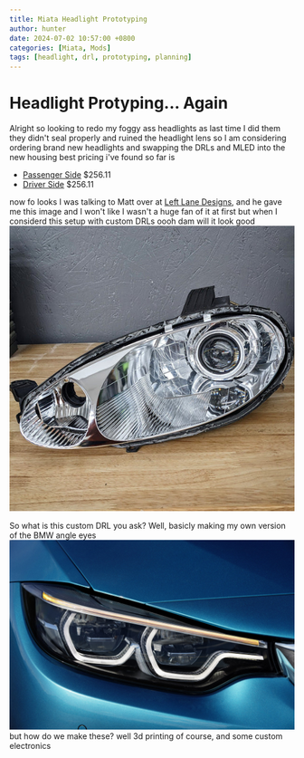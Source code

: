 ```yaml
---
title: Miata Headlight Prototyping
author: hunter
date: 2024-07-02 10:57:00 +0800
categories: [Miata, Mods]
tags: [headlight, drl, prototyping, planning]
---
```


# Headlight Protyping... Again

Alright so looking to redo my foggy ass headlights as last time I did them they didn't seal properly and ruined the headlight lens so I am considering ordering brand new headlights and swapping the DRLs and MLED into the new housing
best pricing i've found so far is 

- [Passenger Side](https://www.mazdapartsconnect.com/oem-parts/mazda-lens-and-housing-passenger-side-rh-nc10510k0e?c=Zz1lbGVjdHJpY2FsJnM9aGVhZGxhbXAtY29tcG9uZW50cyZsPTUmbj1Bc3NlbWJsaWVzIFBhZ2UmYT1tYXpkYSZvPW1pYXRhJnk9MTk5OSZ0PWJhc2UmZT0xLThsLWw0LWdhcw%3D%3D) $256.11
- [Driver Side](https://www.mazdapartsconnect.com/oem-parts/mazda-headlight-lens-and-housing-nc10510l0e?c=Zz1lbGVjdHJpY2FsJnM9aGVhZGxhbXAtY29tcG9uZW50cyZsPTQmbj1Bc3NlbWJsaWVzIFBhZ2UmYT1tYXpkYSZvPW1pYXRhJnk9MTk5OSZ0PWJhc2UmZT0xLThsLWw0LWdhcw%3D%3D) $256.11

now fo looks I was talking to Matt over at [Left Lane Designs](https://leftlanedesigns.net), and he gave me this image and I won't like I wasn't a huge fan of it at first but when I considerd this setup with custom DRLs oooh dam will it look good
![matts headlights with silver paint](assets/img/headlight/image.png)

So what is this custom DRL you ask? Well, basicly making my own version of the BMW angle eyes
![BMW Devil eyes](assets/img/headlight/IMG_5743.jpeg)
but how do we make these? well 3d printing of course, and some custom electronics 
